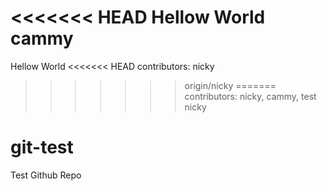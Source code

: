 <<<<<<< HEAD
Hellow World
cammy
=======
Hellow World
<<<<<<< HEAD
contributors: nicky
>>>>>>> origin/nicky
=======
contributors: nicky, cammy, test
>>>>>>> nicky
# git-test
Test Github Repo
